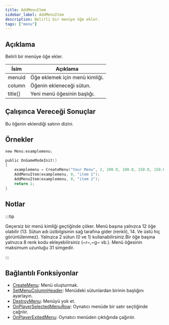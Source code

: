 ```yaml
---
title: AddMenuItem
sidebar_label: AddMenuItem
description: Belirli bir menüye öğe ekler.
tags: ["menu"]
---
```


## Açıklama

Belirli bir menüye öğe ekler.

| İsim    | Açıklama                       |
| ------- | ------------------------------ |
| menuid  | Öğe eklemek için menü kimliği. |
| column  | Öğenin ekleneceği sütun.       |
| title[] | Yeni menü öğesinin başlığı.    |

## Çalışınca Vereceği Sonuçlar

Bu öğenin eklendiği satırın dizini.

## Örnekler

```c
new Menu:examplemenu;

public OnGameModeInit()
{
    examplemenu = CreateMenu("Your Menu", 2, 200.0, 100.0, 150.0, 150.0);
    AddMenuItem(examplemenu, 0, "item 1");
    AddMenuItem(examplemenu, 0, "item 2");
    return 1;
}
```

## Notlar

:::tip

Geçersiz bir menü kimliği geçtiğinde çöker. Menü başına yalnızca 12 öğe olabilir (13. Sütun adı üstbilgisinin sağ tarafına gider (renkli), 14. Ve üstü hiç görüntülenmez). Yalnızca 2 sütun (0 ve 1) kullanabilirsiniz.Bir öğe başına yalnızca 8 renk kodu ekleyebilirsiniz (~r~,~g~ vb.). Menü öğesinin maksimum uzunluğu 31 simgedir.

:::

## Bağlantılı Fonksiyonlar

- [CreateMenu](CreateMenu): Menü oluşturmak.
- [SetMenuColumnHeader](SetMenuColumnHeader): Menüdeki sütunlardan birinin başlığını ayarlayın.
- [DestroyMenu](DestroyMenu): Menüyü yok et.
- [OnPlayerSelectedMenuRow](../callbacks/OnPlayerSelectedMenuRow): Oynatıcı menüde bir satır seçtiğinde çağrılır.
- [OnPlayerExitedMenu](../callbacks/OnPlayerExitedMenu): Oynatıcı menüden çıktığında çağırılır.

